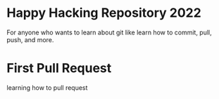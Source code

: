 # Happy Hacking Repository 2022

For anyone who wants to learn about git like learn how to commit, pull, push, and more.

# First Pull Request
learning how to pull request